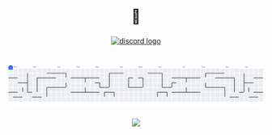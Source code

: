 <h1 align="center">👋</h1>

###

<div align="center">
  <a href="https://discordapp.com/users/1270558176822952069" target="_blank">
    <img src="https://img.shields.io/static/v1?message=Discord&logo=discord&label=&color=7289DA&logoColor=white&labelColor=&style=for-the-badge" height="25" alt="discord logo"  />
  </a>
</div>

###

<br clear="both">

<picture>
  <source media="(prefers-color-scheme: dark)" srcset="https://raw.githubusercontent.com/sebahubert/sebahubert/output/pacman-contribution-graph-dark.svg">
  <source media="(prefers-color-scheme: light)" srcset="https://raw.githubusercontent.com/sebahubert/sebahubert/output/pacman-contribution-graph.svg">
  <img alt="pacman contribution graph" src="https://raw.githubusercontent.com/sebahubert/sebahubert/output/pacman-contribution-graph.svg">
</picture>

###

<div align="center">
  <img height="200" src="https://media.tenor.com/ZtGJnU_AYUgAAAAM/dexter-james-doakes.gif"  />
</div>

###
